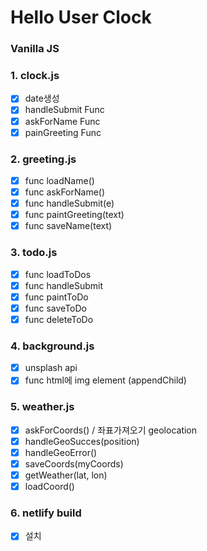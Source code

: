 # Hello User Clock

### Vanilla JS

### 1. clock.js

- [x] date생성
- [x] handleSubmit Func
- [x] askForName Func
- [x] painGreeting Func

### 2. greeting.js

- [x] func loadName()
- [x] func askForName()
- [x] func handleSubmit(e)
- [x] func paintGreeting(text)
- [x] func saveName(text)

### 3. todo.js

- [x] func loadToDos
- [x] func handleSubmit
- [x] func paintToDo
- [x] func saveToDo
- [x] func deleteToDo

### 4. background.js

- [x] unsplash api
- [x] func html에 img element (appendChild)

### 5. weather.js

- [x] askForCoords() / 좌표가져오기 geolocation
- [x] handleGeoSucces(position)
- [x] handleGeoError()
- [x] saveCoords(myCoords)
- [x] getWeather(lat, lon)
- [x] loadCoord()

### 6. netlify build

- [x] 설치

